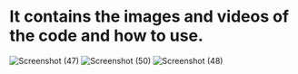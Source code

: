 # It contains the images and videos of the code and how to use.
![Screenshot (47)](https://user-images.githubusercontent.com/94280572/143239528-ae6c5772-f90b-4204-a7db-d346e8b32aff.png)
![Screenshot (50)](https://user-images.githubusercontent.com/94280572/143251199-bc70ce34-b70d-4925-90e4-05ecd21c2f62.png)
![Screenshot (48)](https://user-images.githubusercontent.com/94280572/143239532-1b9dfa79-75c7-4801-827d-f558f446c8f5.png)
